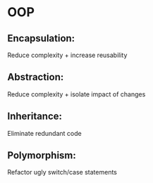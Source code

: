 # OOP
## Encapsulation: 
Reduce complexity + increase reusability 
## Abstraction: 
Reduce complexity + isolate impact of changes
## Inheritance: 
Eliminate redundant code
## 
## Polymorphism: 
Refactor ugly switch/case statements
